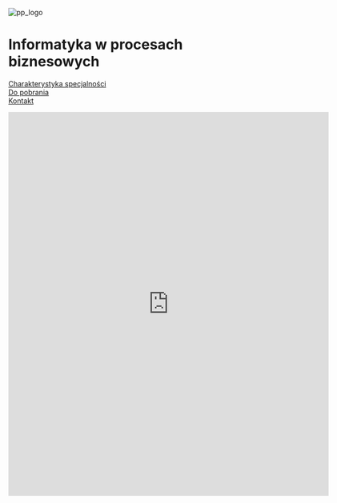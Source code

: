 ![pp_logo](https://put.poznan.pl/modules/put_diplomas_status/images/put_logo.svg)
# Informatyka w procesach biznesowych

[Charakterystyka specjalności](./spec.md)  
[Do pobrania](./downloads.md)  
[Kontakt](./contact.md)  

<iframe src="https://forms.gle/J75W5dx9qS2tssrx8" width="640" height="768" frameborder="0" marginheight="0" marginwidth="0">Ładuję…</iframe>

